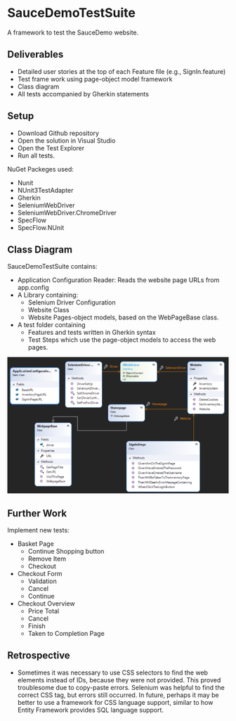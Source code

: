 # SauceDemoTestSuite
A framework to test the SauceDemo website.

## Deliverables

* Detailed user stories at the top of each Feature file (e.g., SignIn.feature)
* Test frame work using page-object model framework
* Class diagram
* All tests accompanied by Gherkin statements

## Setup

* Download Github repository
* Open the solution in Visual Studio
* Open the Test Explorer
* Run all tests.

NuGet Packeges used:

* Nunit 
* NUnit3TestAdapter
* Gherkin
* SeleniumWebDriver
* SeleniumWebDriver.ChromeDriver
* SpecFlow
* SpecFlow.NUnit

## Class Diagram

SauceDemoTestSuite contains:
* Application Configuration Reader: Reads the website page URLs from app.config
* A Library containing:
     * Selenium Driver Configuration
     * Website Class
     * Website Pages-object models, based on the WebPageBase class.
* A test folder containing
     * Features and tests written in Gherkin syntax
     * Test Steps which use the page-object models to access the web pages.

![ClassDiagram](ClassDiagram.png)

## Further Work

Implement new tests:

* Basket Page
  * Continue Shopping button
  * Remove Item
  * Checkout
* Checkout Form
  * Validation
  * Cancel
  * Continue
* Checkout Overview
  * Price Total
  * Cancel
  * Finish
  * Taken to Completion Page

## Retrospective

* Sometimes it was necessary to use CSS selectors to find the web elements instead of IDs, because they were not provided. This proved troublesome due to copy-paste errors. Selenium was helpful to find the correct CSS tag, but errors still occurred. In future, perhaps it may be better to use a framework for CSS language support, similar to how Entity Framework provides SQL language support.
